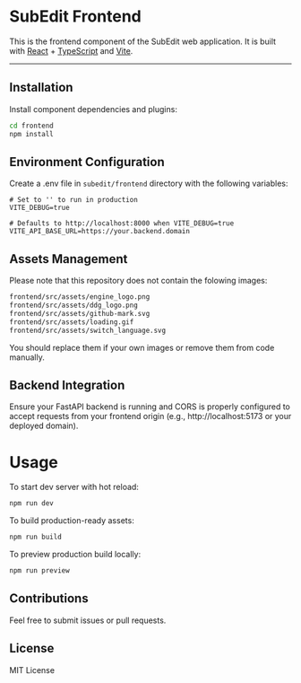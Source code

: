 # SubEdit Frontend

This is the frontend component of the SubEdit web application. It is built with [React](https://reactjs.org/) + [TypeScript](https://www.typescriptlang.org/) and [Vite](https://vitejs.dev/).

---

## Installation

Install component dependencies and plugins:
```bash
cd frontend
npm install
```

## Environment Configuration

Create a .env file in `subedit/frontend` directory with the following variables:

```
# Set to '' to run in production
VITE_DEBUG=true

# Defaults to http://localhost:8000 when VITE_DEBUG=true
VITE_API_BASE_URL=https://your.backend.domain
```

## Assets Management

Please note that this repository does not contain the folowing images:

```bash
frontend/src/assets/engine_logo.png
frontend/src/assets/ddg_logo.png
frontend/src/assets/github-mark.svg
frontend/src/assets/loading.gif
frontend/src/assets/switch_language.svg
```

You should replace them if your own images or remove them from code manually.

## Backend Integration

Ensure your FastAPI backend is running and CORS is properly configured to accept requests from your frontend origin (e.g., http://localhost:5173 or your deployed domain).

# Usage

To start dev server with hot reload:

```bash
npm run dev
```

To build production-ready assets:

```bash
npm run build
```

To preview production build locally:

```bash
npm run preview
```

## Contributions

Feel free to submit issues or pull requests.

## License

MIT License
